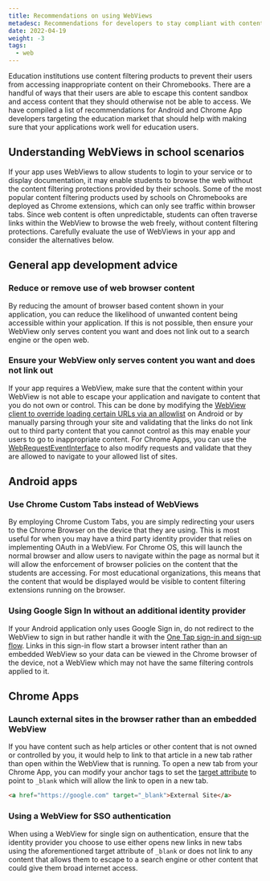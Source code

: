 ```yaml
---
title: Recommendations on using WebViews
metadesc: Recommendations for developers to stay compliant with content filtering requirements that schools may have when using embedded webviews.
date: 2022-04-19
weight: -3
tags:
  - web
---
```


Education institutions use content filtering products to prevent their users from accessing inappropriate content on their Chromebooks. There are a handful of ways that their users are able to escape this content sandbox and access content that they should otherwise not be able to access. We have compiled a list of recommendations for Android and Chrome App developers targeting the education market that should help with making sure that your applications work well for education users.

## Understanding WebViews in school scenarios

If your app uses WebViews to allow students to login to your service or to display documentation, it may enable students to browse the web without the content filtering protections provided by their schools. Some of the most popular content filtering products used by schools on Chromebooks are deployed as Chrome extensions, which can only see traffic within browser tabs. Since web content is often unpredictable, students can often traverse links within the WebView to browse the web freely, without content filtering protections. Carefully evaluate the use of WebViews in your app and consider the alternatives below.

## General app development advice

### Reduce or remove use of web browser content

By reducing the amount of browser based content shown in your application, you can reduce the likelihood of unwanted content being accessible within your application. If this is not possible, then ensure your WebView only serves content you want and does not link out to a search engine or the open web.

### Ensure your WebView only serves content you want and does not link out

If your app requires a WebView, make sure that the content within your WebView is not able to escape your application and navigate to content that you do not own or control. This can be done by modifying the [WebView client to override loading certain URLs via an allowlist](<https://developer.android.com/reference/android/webkit/WebViewClient#shouldOverrideUrlLoading(android.webkit.WebView,%20android.webkit.WebResourceRequest)>) on Android or by manually parsing through your site and validating that the links do not link out to third party content that you cannot control as this may enable your users to go to inappropriate content. For Chrome Apps, you can use the [WebRequestEventInterface](https://developer.chrome.com/docs/extensions/reference/webviewTag/#type-WebRequestEventInterface) to also modify requests and validate that they are allowed to navigate to your allowed list of sites.

## Android apps

### Use Chrome Custom Tabs instead of WebViews

By employing Chrome Custom Tabs, you are simply redirecting your users to the Chrome Browser on the device that they are using. This is most useful for when you may have a third party identity provider that relies on implementing OAuth in a WebView. For Chrome OS, this will launch the normal browser and allow users to navigate within the page as normal but it will allow the enforcement of browser policies on the content that the students are accessing. For most educational organizations, this means that the content that would be displayed would be visible to content filtering extensions running on the browser.

### Using Google Sign In without an additional identity provider

If your Android application only uses Google Sign in, do not redirect to the WebView to sign in but rather handle it with the [One Tap sign-in and sign-up flow](https://developers.google.com/identity/one-tap/android). Links in this sign-in flow start a browser intent rather than an embedded WebView so your data can be viewed in the Chrome browser of the device, not a WebView which may not have the same filtering controls applied to it.

## Chrome Apps

### Launch external sites in the browser rather than an embedded WebView

If you have content such as help articles or other content that is not owned or controlled by you, it would help to link to that article in a new tab rather than open within the WebView that is running. To open a new tab from your Chrome App, you can modify your anchor tags to set the [target attribute](https://developer.mozilla.org/en-US/docs/Web/HTML/Element/a#attr-target) to point to `_blank` which will allow the link to open in a new tab.

```html
<a href="https://google.com" target="_blank">External Site</a>
```

### Using a WebView for SSO authentication

When using a WebView for single sign on authentication, ensure that the identity provider you choose to use either opens new links in new tabs using the aforementioned target attribute of `_blank` or does not link to any content that allows them to escape to a search engine or other content that could give them broad internet access.
